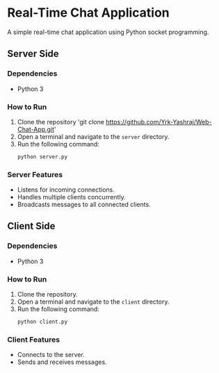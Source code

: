 # Real-Time Chat Application

A simple real-time chat application using Python socket programming.

## Server Side

### Dependencies
- Python 3

### How to Run
1. Clone the repository 'git clone https://github.com/Yrk-Yashraj/Web-Chat-App.git'
2. Open a terminal and navigate to the `server` directory.
3. Run the following command:
    ```bash
    python server.py
    ```

### Server Features
- Listens for incoming connections.
- Handles multiple clients concurrently.
- Broadcasts messages to all connected clients.

## Client Side

### Dependencies
- Python 3

### How to Run
1. Clone the repository.
2. Open a terminal and navigate to the `client` directory.
3. Run the following command:
    ```bash
    python client.py
    ```

### Client Features
- Connects to the server.
- Sends and receives messages.

